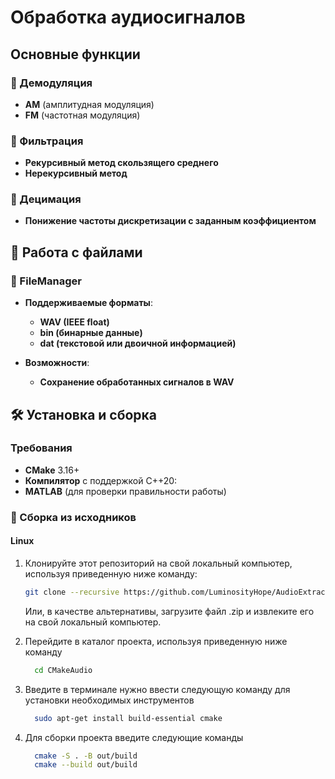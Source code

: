 #   Обработка аудиосигналов

##  Основные функции

### 🔎 Демодуляция
- **AM** (амплитудная модуляция)
- **FM** (частотная модуляция)

### 🔎 Фильтрация
- **Рекурсивный метод скользящего среднего**
- **Нерекурсивный метод**

### 🔎 Децимация
- **Понижение частоты дискретизации с заданным коэффициентом**

## 📂 Работа с файлами
### 🔎 FileManager
- **Поддерживаемые форматы**:
  - **WAV (IEEE float)**
  - **bin (бинарные данные)**
  - **dat (текстовой или двоичной информацией)**
  
- **Возможности**:
  - **Сохранение обработанных сигналов в WAV**
## 🛠️ Установка и сборка

### Требования
- **CMake** 3.16+
- **Компилятор** с поддержкой C++20:
- **MATLAB** (для проверки правильности работы)
### 🔧 Сборка из исходников
#### Linux
1. Клонируйте этот репозиторий на свой локальный компьютер, используя приведенную ниже команду:

   ```bash
   git clone --recursive https://github.com/LuminosityHope/AudioExtraction.git
   ```
    Или, в качестве альтернативы, загрузите файл .zip и извлеките его на свой локальный компьютер.
  
2. Перейдите в каталог проекта, используя приведенную ниже команду

   ```bash
     cd CMakeAudio
   ```
3. Введите в терминале нужно ввести следующую команду для установки необходимых инструментов
   
   ```bash
     sudo apt-get install build-essential cmake
   ```
4. Для сборки проекта введите следующие команды 
   ```bash
     cmake -S . -B out/build  
     cmake --build out/build 
   ```

